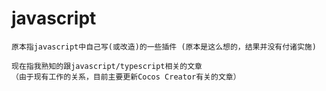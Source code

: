 # javascript
    原本指javascript中自己写(或改造)的一些插件 (原本是这么想的，结果并没有付诸实施)

    现在指我熟知的跟javascript/typescript相关的文章
    （由于现有工作的关系，目前主要更新Cocos Creator有关的文章）

